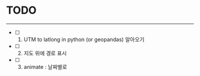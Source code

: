 
# TODO
-----
* [ ] 1. UTM to latlong in python (or geopandas) 알아오기
* [ ] 2. 지도 위에 경로 표시
* [ ] 3. animate : 날짜별로
